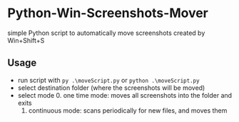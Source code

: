 # Python-Win-Screenshots-Mover
simple Python script to automatically move screenshots created by Win+Shift+S 

## Usage

- run script with `py .\moveScript.py` or `python .\moveScript.py`
- select destination folder (where the screenshots will be moved)
- select mode
	0. one time mode: moves all screenshots into the folder and exits
	1. continuous mode: scans periodically for new files, and moves them
